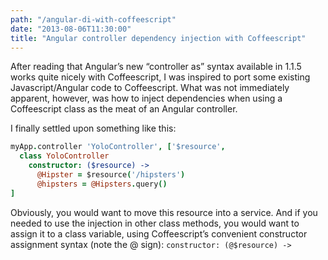 ```yaml
---
path: "/angular-di-with-coffeescript"
date: "2013-08-06T11:30:00"
title: "Angular controller dependency injection with Coffeescript"
---
```


After reading that Angular’s new “controller as” syntax available in 1.1.5 works quite nicely with Coffeescript, I was inspired to port some existing Javascript/Angular code to Coffeescript. What was not immediately apparent, however, was how to inject dependencies when using a Coffeescript class as the meat of an Angular controller.

I finally settled upon something like this:

```coffeescript
myApp.controller 'YoloController', ['$resource',
  class YoloController
    constructor: ($resource) ->
      @Hipster = $resource('/hipsters')
      @hipsters = @Hipsters.query()
]
```

Obviously, you would want to move this resource into a service. And if you needed to use the injection in other class methods, you would want to assign it to a class variable, using Coffeescript’s convenient constructor assignment syntax (note the @ sign): `constructor: (@$resource) ->`
